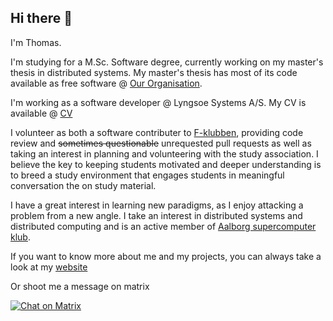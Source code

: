 ## Hi there 👋
I'm Thomas.

I'm studying for a M.Sc. Software degree, currently working on my master's thesis in distributed systems. My master's thesis has most of its code available as free software @ [Our Organisation](https://github.com/aau-p9s).

I'm working as a software developer @ Lyngsoe Systems A/S. My CV is available @ [CV](https://github.com/Mast3rwaf1z/CV)

I volunteer as both a software contributer to [F-klubben](https://github.com/f-klubben), providing code review and ~~sometimes questionable~~ unrequested pull requests as well as taking an interest in planning and volunteering with the study association. I believe the key to keeping students motivated and deeper understanding is to breed a study environment that engages students in meaningful conversation the on study material.

I have a great interest in learning new paradigms, as I enjoy attacking a problem from a new angle. I take an interest in distributed systems and distributed computing and is an active member of [Aalborg supercomputer klub](https://github.com/aalborg-supercomputer-klubben).

If you want to know more about me and my projects, you can always take a look at my [website](https://skade.dev)

Or shoot me a message on matrix

[![Chat on Matrix](https://matrix.to/img/matrix-badge.svg)](https://matrix.to/#/@mast3r:skade.dev)
